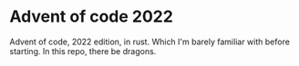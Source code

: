 # Advent of code 2022

Advent of code, 2022 edition, in rust. Which I'm barely familiar with before starting. In this repo, there be dragons.
